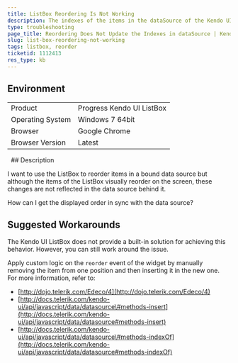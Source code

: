 ```yaml
---
title: ListBox Reordering Is Not Working
description: The indexes of the items in the dataSource of the Kendo UI ListBox are not reordered.
type: troubleshooting
page_title: Reordering Does Not Update the Indexes in dataSource | Kendo UI ListBox
slug: list-box-reordering-not-working
tags: listbox, reorder
ticketid: 1112413
res_type: kb
---
```


## Environment

<table>
 <tr>
  <td>Product</td>
  <td>Progress Kendo UI ListBox</td>
 </tr>
 <tr>
  <td>Operating System</td>
  <td>Windows 7 64bit</td>
 </tr>
 <tr>
  <td>Browser</td>
  <td>Google Chrome</td>
 </tr>
 <tr>
  <td>Browser Version</td>
  <td>Latest</td>
 </tr>
</table>
 
## Description

I want to use the ListBox to reorder items in a bound data source but although the items of the ListBox visually reorder on the screen, these changes are not reflected in the data source behind it.

How can I get the displayed order in sync with the data source? 

## Suggested Workarounds

The Kendo UI ListBox does not provide a built-in solution for achieving this behavior. However, you can still work around the issue.

Apply custom logic on the `reorder` event of the widget by manually removing the item from one position and then inserting it in the new one. For more information, refer to:  

* [http://dojo.telerik.com/Edeco/4](http://dojo.telerik.com/Edeco/4)  
* [http://docs.telerik.com/kendo-ui/api/javascript/data/datasource\#methods-insert](http://docs.telerik.com/kendo-ui/api/javascript/data/datasource#methods-insert)  
* [http://docs.telerik.com/kendo-ui/api/javascript/data/datasource\#methods-indexOf](http://docs.telerik.com/kendo-ui/api/javascript/data/datasource#methods-indexOf)  
  
